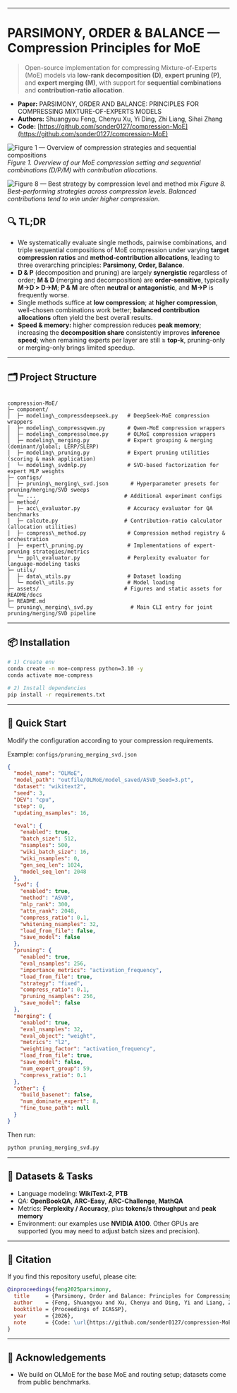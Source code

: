 
---

# PARSIMONY, ORDER & BALANCE — Compression Principles for MoE

> Open-source implementation for compressing Mixture-of-Experts (MoE) models via **low-rank decomposition (D)**, **expert pruning (P)**, and **expert merging (M)**, with support for **sequential combinations** and **contribution-ratio allocation**.

* **Paper:** PARSIMONY, ORDER AND BALANCE: PRINCIPLES FOR COMPRESSING MIXTURE-OF-EXPERTS MODELS  
* **Authors:** Shuangyou Feng, Chenyu Xu, Yi Ding, Zhi Liang, Sihai Zhang  
* **Code:** [https://github.com/sonder0127/compression-MoE](https://github.com/sonder0127/compression-MoE)

<!-- ===== Figures at the beginning ===== -->
![Figure 1 — Overview of compression strategies and sequential compositions](assets/Methodlogy.png)
*Figure 1. Overview of our MoE compression setting and sequential combinations (D/P/M) with contribution allocations.*

![Figure 8 — Best strategy by compression level and method mix](assets/Conclusion_heatmap.png)
*Figure 8. Best-performing strategies across compression levels. Balanced contributions tend to win under higher compression.*

## 🔍 TL;DR

* We systematically evaluate single methods, pairwise combinations, and triple sequential compositions of MoE compression under varying **target compression ratios** and **method-contribution allocations**, leading to three overarching principles: **Parsimony, Order, Balance**.
* **D & P** (decomposition and pruning) are largely **synergistic** regardless of order; **M & D** (merging and decomposition) are **order-sensitive**, typically **M→D > D→M**; **P & M** are often **neutral or antagonistic**, and **M→P** is frequently worse.
* Single methods suffice at **low compression**; at **higher compression**, well-chosen combinations work better; **balanced contribution allocations** often yield the best overall results.
* **Speed & memory:** higher compression reduces **peak memory**; increasing the **decomposition share** consistently improves **inference speed**; when remaining experts per layer are still ≥ **top-k**, pruning-only or merging-only brings limited speedup.

---

## 🗂️ Project Structure

```

compression-MoE/
├─ component/
│  ├─ modeling\_compressdeepseek.py   # DeepSeek-MoE compression wrappers
│  ├─ modeling\_compressqwen.py       # Qwen-MoE compression wrappers
│  ├─ modeling\_compressolmoe.py      # OLMoE compression wrappers
│  ├─ modeling\_merging.py            # Expert grouping & merging (dominant/global; LERP/SLERP)
│  ├─ modeling\_pruning.py            # Expert pruning utilities (scoring & mask application)
│  └─ modeling\_svdmlp.py             # SVD-based factorization for expert MLP weights
├─ configs/
│  ├─ pruning\_merging\_svd.json       # Hyperparameter presets for pruning/merging/SVD sweeps
│  └─ ...                            # Additional experiment configs
├─ method/
│  ├─ acc\_evaluator.py               # Accuracy evaluator for QA benchmarks
│  ├─ calcute.py                     # Contribution-ratio calculator (allocation utilities)
│  ├─ compress\_method.py             # Compression method registry & orchestration
│  ├─ expert\_pruning.py              # Implementations of expert-pruning strategies/metrics
│  └─ ppl\_evaluator.py               # Perplexity evaluator for language-modeling tasks
├─ utils/
│  ├─ data\_utils.py                  # Dataset loading
│  └─ model\_utils.py                 # Model loading
├─ assets/                           # Figures and static assets for README/docs
├─ README.md
└─ pruning\_merging\_svd.py            # Main CLI entry for joint pruning/merging/SVD pipeline

````

---

## 📦 Installation

```bash
# 1) Create env
conda create -n moe-compress python=3.10 -y
conda activate moe-compress

# 2) Install dependencies
pip install -r requirements.txt
````

---

## 🚀 Quick Start

Modify the configuration according to your compression requirements.

Example: `configs/pruning_merging_svd.json`

```json
{
  "model_name": "OLMoE",
  "model_path": "outfile/OLMoE/model_saved/ASVD_Seed=3.pt",
  "dataset": "wikitext2",
  "seed": 3,
  "DEV": "cpu",
  "step": 0,
  "updating_nsamples": 16,

  "eval": {
    "enabled": true,
    "batch_size": 512,
    "nsamples": 500,
    "wiki_batch_size": 16,
    "wiki_nsamples": 0,
    "gen_seq_len": 1024,
    "model_seq_len": 2048
  },
  "svd": {
    "enabled": true,
    "method": "ASVD",
    "mlp_rank": 300,
    "attn_rank": 2048,
    "compress_ratio": 0.1,
    "whitening_nsamples": 32,
    "load_from_file": false,
    "save_model": false
  },
  "pruning": {
    "enabled": true,
    "eval_nsamples": 256,
    "importance_metrics": "activation_frequency",
    "load_from_file": true,
    "strategy": "fixed",
    "compress_ratio": 0.1,
    "pruning_nsamples": 256,
    "save_model": false
  },
  "merging": {
    "enabled": true,
    "eval_nsamples": 32,
    "eval_object": "weight",
    "metrics": "l2",
    "weighting_factor": "activation_frequency",
    "load_from_file": true,
    "save_model": false,
    "num_expert_group": 59,
    "compress_ratio": 0.1
  },
  "other": {
    "build_basenet": false,
    "num_dominate_expert": 8,
    "fine_tune_path": null
  }
}
```

Then run:

```bash
python pruning_merging_svd.py
```

---

## 🧪 Datasets & Tasks

* Language modeling: **WikiText-2**, **PTB**
* QA: **OpenBookQA**, **ARC-Easy**, **ARC-Challenge**, **MathQA**
* Metrics: **Perplexity / Accuracy**, plus **tokens/s throughput** and **peak memory**
* Environment: our examples use **NVIDIA A100**. Other GPUs are supported (you may need to adjust batch sizes and precision).

---

## 📜 Citation

If you find this repository useful, please cite:

```bibtex
@inproceedings{feng2025parsimony,
  title     = {Parsimony, Order and Balance: Principles for Compressing Mixture-of-Experts Models},
  author    = {Feng, Shuangyou and Xu, Chenyu and Ding, Yi and Liang, Zhi and Zhang, Sihai},
  booktitle = {Proceedings of ICASSP},
  year      = {2026},
  note      = {Code: \url{https://github.com/sonder0127/compression-MoE}}
}
```

---

## 🙏 Acknowledgements

* We build on OLMoE for the base MoE and routing setup; datasets come from public benchmarks.
```
